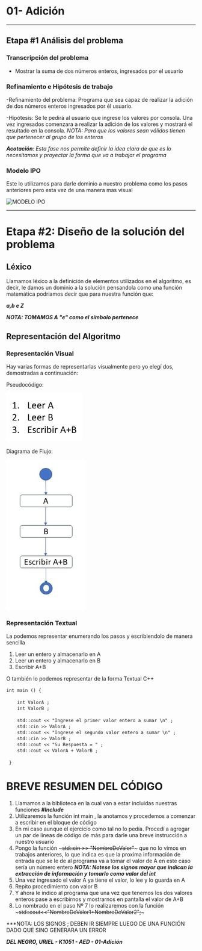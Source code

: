 # 01- Adición
---

## **Etapa #1 Análisis del problema**

### **Transcripción del problema**

- Mostrar la suma de dos números enteros, ingresados por el usuario

### **Refinamiento e Hipótesis de trabajo**

-Refinamiento del problema: Programa que sea capaz de realizar la adición de dos números enteros ingresados por él usuario.

-Hipótesis: Se le pedirá al usuario que ingrese los valores por consola. Una vez ingresados comenzara a realizar la adición de los valores y mostrará el resultado en la consola. 
*NOTA: Para que los valores sean válidos tienen que pertenecer al grupo de los enteros*

***Acotación***: *Esta fase nos permite definir la idea clara de que es lo necesitamos y proyectar la forma que va a trabajar el programa*

### **Modelo IPO**

Este lo utilizamos para darle dominio a nuestro problema como los pasos anteriores pero esta vez de una manera mas visual

![MODELO IPO](https://github.com/udelnegro/Imagenes/blob/master/01-Adici%C3%B3n/Modelo%20IPO/MODELO%20IPO.jpg) 

---

# **Etapa #2: Diseño de la solución del problema**

## **Léxico**

Llamamos léxico a la definición de elementos utilizados en el algoritmo, es decir, le damos un dominio a la solución pensandola como una función matemática podriamos decir que para nuestra función que:

***a,b e Z*** 

***NOTA: TOMAMOS A "e" como el símbolo pertenece*** 

## **Representación del Algoritmo**

### **Representación Visual** 

Hay varias formas de representarlas visualmente pero yo elegí dos, demostradas a continuación:

Pseudocódigo:

![PseudoCódigo](https://github.com/udelnegro/Imagenes/blob/master/01-Adici%C3%B3n/Representaci%C3%B3n%20Visual%20del%20Algoritmo/Pseudoc%C3%B3digo.png)

Diagrama de Flujo:

![Diagrama de Flujo](https://github.com/udelnegro/Imagenes/blob/master/01-Adici%C3%B3n/Representaci%C3%B3n%20Visual%20del%20Algoritmo/Diagrama%20de%20Flujo/Diagrama%20de%20flujo.jpg)

### **Representación Textual**

La podemos representar enumerando los pasos y escribiendolo de manera sencilla

1. Leer un entero y almacenarlo en A
2. Leer un entero y almacenarlo en B
3. Escribir A+B

O también lo podemos representar de la forma Textual C++

~~~
int main () {

    int ValorA ; 
    int ValorB ;
    
    std::cout << "Ingrese el primer valor entero a sumar \n" ; 
    std::cin >> ValorA ;    
    std::cout << "Ingrese el segundo valor entero a sumar \n" ;
    std::cin >> ValorB ;
    std::cout << "Su Respuesta = " ; 
    std::cout << ValorA + ValorB ;        

 } 
 ~~~
 
 # **BREVE RESUMEN DEL CÓDIGO**
 
 1. Llamamos a la biblioteca en la cual van a estar incluidas nuestras funciones ***#Include <iostream>***
 2. Utilizaremos la función int main , la anotamos y procedemos a comenzar a escribir en el bloque de código
 3. En mi caso aunque el ejercicio como tal no lo pedía. Procedí a agregar un par de lineas de código de más para darle una breve instrucción a nuestro usuario
4. Pongo la función ~~~std::cin >> "NombreDeValor"~~~ que no lo vimos en trabajos anteriores, lo que indica es que la proxima información de entrada que se le de al programa va a tomar el valor de A en este caso sería un número entero
***NOTA: Notese los signos mayor que indican la extracción de información y tomarlo como valor del int***
5. Una vez ingresado el valor A ya tiene el valor, lo lee y lo guarda en A
6. Repito procedimiento con valor B
7. Y ahora le indico al programa que una vez que tenemos los dos valores enteros pase a escribirnos y mostrarnos en pantalla el valor de A+B 
8. Lo nombrado en el paso Nº 7 lo realizaremos con la función ~~~std::cout<<"NombreDeValor1+NombreDeValor2";~~~

***NOTA: LOS SIGNOS ; DEBEN IR SIEMPRE LUEGO DE UNA FUNCIÓN DADO QUE SINO GENERARA UN ERROR

***DEL NEGRO, URIEL - K1051 - AED - 01-Adición***


